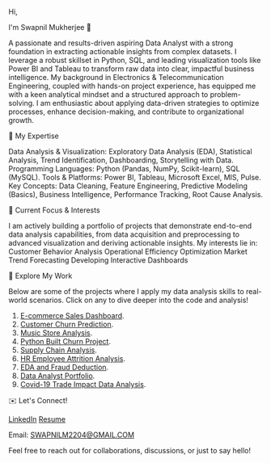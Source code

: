Hi,

I'm Swapnil Mukherjee 👋

A passionate and results-driven aspiring Data Analyst with a strong foundation in extracting actionable insights from complex datasets. I leverage a robust skillset in Python, SQL, and leading visualization tools like Power BI and Tableau to transform raw data into clear, impactful business intelligence.
My background in Electronics & Telecommunication Engineering, coupled with hands-on project experience, has equipped me with a keen analytical mindset and a structured approach to problem-solving. I am enthusiastic about applying data-driven strategies to optimize processes, enhance decision-making, and contribute to organizational growth.


🚀 My Expertise

Data Analysis & Visualization: Exploratory Data Analysis (EDA), Statistical Analysis, Trend Identification, Dashboarding, Storytelling with Data.
Programming Languages: Python (Pandas, NumPy, Scikit-learn), SQL (MySQL).
Tools & Platforms: Power BI, Tableau, Microsoft Excel, MIS, Pulse.
Key Concepts: Data Cleaning, Feature Engineering, Predictive Modeling (Basics), Business Intelligence, Performance Tracking, Root Cause Analysis.


🌱 Current Focus & Interests

I am actively building a portfolio of projects that demonstrate end-to-end data analysis capabilities, from data acquisition and preprocessing to advanced visualization and deriving actionable insights. My interests lie in:
Customer Behavior Analysis
Operational Efficiency Optimization
Market Trend Forecasting
Developing Interactive Dashboards


💼 Explore My Work

Below are some of the projects where I apply my data analysis skills to real-world scenarios. Click on any to dive deeper into the code and analysis!
1. <a href="https://github.com/Swmukherjee/ECommerce_Sales_Dashboard">E-commerce Sales Dashboard</a>.
2. <a href="https://github.com/Swmukherjee/Customer_Churn_prediction">Customer Churn Prediction</a>.
3. <a href="https://github.com/Swmukherjee/Music-Store-Analysis">Music Store Analysis</a>.
4. <a href="https://github.com/Swmukherjee/Python_built_churn_Project">Python Built Churn Project</a>.
5. <a href="https://github.com/Swmukherjee/Supply_Chain_analytics">Supply Chain Analysis</a>.
6. <a href="https://github.com/Swmukherjee/HR_Employee_Attrition_Analysis">HR Employee Attrition Analysis</a>.
7. <a href="https://github.com/Swmukherjee/EDA_and_Fraud_deduction">EDA and Fraud Deduction</a>.
8. <a href="https://github.com/Swmukherjee/Data_Analyst_Portfolio">Data Analyst Portfolio</a>.
9. <a href="https://github.com/Swmukherjee/Covid-19_Trade_Impact_Data_Analysis">Covid-19 Trade Impact Data Analysis</a>.


✉️ Let's Connect!

<a href="https://www.linkedin.com/in/swapnilmukherjee2204/">LinkedIn</a>                             <a href="https://drive.google.com/file/d/1pOrJJWgEoOSiGoAm4m5GSpWepxgRbi2M/view?usp=sharing">Resume</a>

Email: SWAPNILM2204@GMAIL.COM

Feel free to reach out for collaborations, discussions, or just to say hello!

